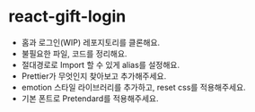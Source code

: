 # react-gift-login

- 홈과 로그인(WIP) 레포지토리를 클론해요.
- 불필요한 파일, 코드를 정리해요.
- 절대경로로 Import 할 수 있게 alias를 설정해요.
- Prettier가 무엇인지 찾아보고 추가해주세요.
- emotion 스타일 라이브러리를 추가하고, reset css를 적용해주세요.
- 기본 폰트로 Pretendard를 적용해주세요.
